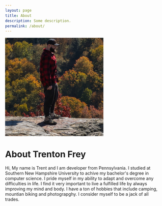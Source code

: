 ```yaml
---
layout: page
title: About
description: Some description.
permalink: /about/
---
```


<img src="assets/img/uploads/me.png" alt="Trent Frey" >

# About Trenton Frey

Hi, My name is Trent and I am developer from Pennsylvania. I studied at Southern New Hampshire University to achive my bachelor's degree in computer science. I pride myself in my ability to adapt and overcome any difficulties in life. I find it very important to live a fulfilled life by always improving my mind and body. I have a ton of hobbies that include camping, mountian biking and photograpghy. I consider myself to be a jack of all trades. 
